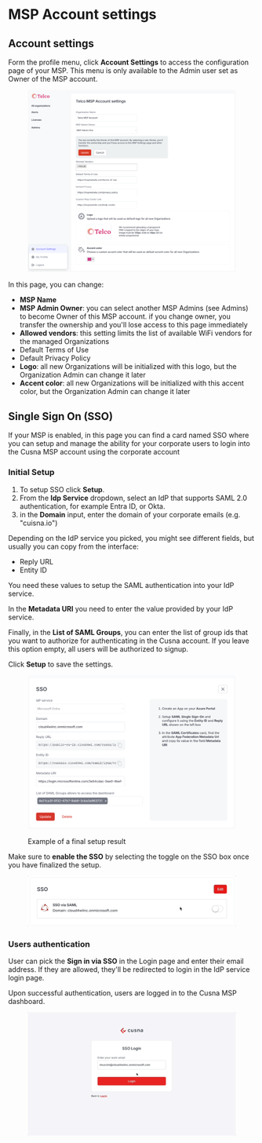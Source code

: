 # MSP Account settings

## Account settings

Form the profile menu, click **Account Settings** to access the configuration page of your MSP. This menu is only available to the Admin user set as Owner of the MSP account.

<figure><img src="../.gitbook/assets/image (291).png" alt=""><figcaption></figcaption></figure>

In this page, you can change:

* **MSP Name**
* **MSP Admin Owner**: you can select another MSP Admins (see Admins) to become Owner of this MSP account. if you change owner, you transfer the ownership and you'll lose access to this page immediately
* **Allowed vendors**: this setting limits the list of available WiFi vendors for the managed Organizations &#x20;
* Default Terms of Use
* Default Privacy Policy
* **Logo**: all new Organizations will be initialized with this logo, but the Organization Admin can change it later
* **Accent color**:  all new Organizations will be initialized with this accent color, but the Organization Admin can change it later



## Single Sign On (SSO)

If your MSP is enabled, in this page you can find a card named SSO where you can setup and manage the ability for your corporate users to login into the Cusna MSP account using the corporate account



### Initial Setup

1. To setup SSO click **Setup**.
2. From the **Idp Service** dropdown, select an IdP that supports SAML 2.0 authentication, for example Entra ID, or Okta.
3. in the **Domain** input, enter the domain of your corporate emails (e.g. "cuisna.io")

Depending on the IdP service you picked, you might see different fields, but usually you can copy from the interface:

* Reply URL
* Entity ID

You need these values to setup the SAML authentication into your IdP service.

In the **Metadata URI** you need to enter the value provided by your IdP service.

Finally, in the **List of SAML Groups**, you can enter the list of group ids that you want to authorize for authenticating in the Cusna account. If you leave this option empty, all users will be authorized to signup.

Click **Setup** to save the settings.

<figure><img src="../.gitbook/assets/image (354).png" alt=""><figcaption><p>Example of a final setup result</p></figcaption></figure>

Make sure to **enable the SSO** by selecting the toggle on the SSO box once you have finalized the setup.

<figure><img src="../.gitbook/assets/enable SSO.gif" alt=""><figcaption></figcaption></figure>

### Users authentication

User can pick the **Sign in via SSO** in the Login page and enter their email address. If they are allowed, they'll be redirected to login in the IdP service login page.

Upon successful authentication, users are logged in to the Cusna MSP dashboard.

<figure><img src="../.gitbook/assets/loginviasso.gif" alt=""><figcaption></figcaption></figure>

